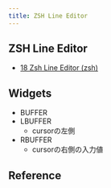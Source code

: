 ```yaml
---
title: ZSH Line Editor
---
```


## ZSH Line Editor
* [18 Zsh Line Editor (zsh)](http://zsh.sourceforge.net/Doc/Release/Zsh-Line-Editor.html)
    

## Widgets
* BUFFER
* LBUFFER
    * cursorの左側
* RBUFFER
    * cursorの右側の入力値

## Reference

